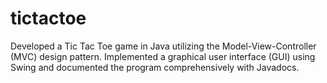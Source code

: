 # tictactoe
Developed a Tic Tac Toe game in Java utilizing the Model-View-Controller (MVC) design pattern. Implemented a graphical user interface (GUI) using Swing and documented the program comprehensively with Javadocs.
